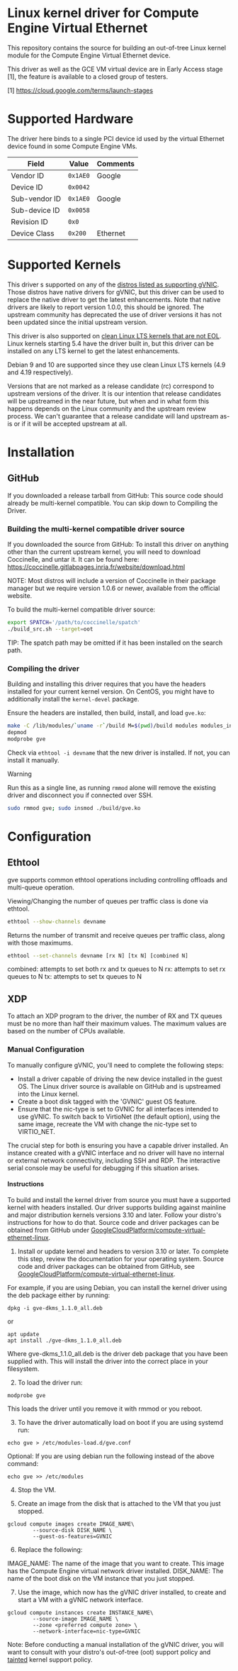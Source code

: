 # Linux kernel driver for Compute Engine Virtual Ethernet

This repository contains the source for building an out-of-tree Linux kernel
module for the Compute Engine Virtual Ethernet device.

This driver as well as the GCE VM virtual device are in Early Access stage [1],
the feature is available to a closed group of testers.

[1] https://cloud.google.com/terms/launch-stages

# Supported Hardware

The driver here binds to a single PCI device id used by the virtual Ethernet
device found in some Compute Engine VMs.

Field         | Value    | Comments
------------- | -------- | --------
Vendor ID     | `0x1AE0` | Google
Device ID     | `0x0042` |
Sub-vendor ID | `0x1AE0` | Google
Sub-device ID | `0x0058` |
Revision ID   | `0x0`    |
Device Class  | `0x200`  | Ethernet

# Supported Kernels

This driver s supported on any of the [distros listed as supporting gVNIC](https://cloud.google.com/compute/docs/images/os-details#networking).
Those distros have native drivers for gVNIC, but this driver can be used to
replace the native driver to get the latest enhancements. Note that native
drivers are likely to report version 1.0.0, this should be ignored. The
upstream community has deprecated the use of driver versions it has not
been updated since the initial upstream version.

This driver is also supported on [clean Linux LTS kernels that are not EOL](https://www.kernel.org/category/releases.html).
Linux kernels starting 5.4 have the driver built in, but this driver can be
installed on any LTS kernel to get the latest enhancements.

Debian 9 and 10 are supported since they use clean Linux LTS kernels
(4.9 and 4.19 respectively).

Versions that are not marked as a release candidate (rc) correspond to upstream
versions of the driver. It is our intention that release candidates
will be upstreamed in the near future, but when and in what form this happens
depends on the Linux community and the upstream review process. We can't
guarantee that a release candidate will land upstream as-is or if it
will be accepted upstream at all.

# Installation

## GitHub

If you downloaded a release tarball from GitHub: This source code should
already be multi-kernel compatible. You can skip down to Compiling the Driver.

### Building the multi-kernel compatible driver source

If you downloaded the source from GitHub: To install this driver on anything
other than the current upstream kernel, you will need to download Coccinelle,
and untar it. It can be found here: https://coccinelle.gitlabpages.inria.fr/website/download.html

NOTE: Most distros will include a version of Coccinelle in their package manager
but we require version 1.0.6 or newer, available from the official website.

To build the multi-kernel compatible driver source:

```bash
export SPATCH='/path/to/coccinelle/spatch'
./build_src.sh --target=oot
```

TIP: The spatch path may be omitted if it has been installed on the search path.

### Compiling the driver

Building and installing this driver requires that you have the headers installed
for your current kernel version. On CentOS, you might have to additionally
install the `kernel-devel` package.

Ensure the headers are installed, then build,
install, and load `gve.ko`:

```bash
make -C /lib/modules/`uname -r`/build M=$(pwd)/build modules modules_install
depmod
modprobe gve
```

Check via `ethtool -i devname` that the new driver is installed. If not, you can
install it manually.

> [!WARNING]
> Run this as a single line, as running `rmmod` alone will remove the existing
> driver and disconnect you if connected over SSH.

```bash
sudo rmmod gve; sudo insmod ./build/gve.ko
```

# Configuration

## Ethtool

gve supports common ethtool operations including controlling offloads and
multi-queue operation.

Viewing/Changing the number of queues per traffic class is done via ethtool.

```bash
ethtool --show-channels devname
```

Returns the number of transmit and receive queues per traffic class, along with
those maximums.

```bash
ethtool --set-channels devname [rx N] [tx N] [combined N]
```

combined: attempts to set both rx and tx queues to N rx: attempts to set rx
queues to N tx: attempts to set tx queues to N

## XDP

To attach an XDP program to the driver, the number of RX and TX queues must be
no more than half their maximum values. The maximum values are based on the
number of CPUs available.

### Manual Configuration

To manually configure gVNIC, you'll need to complete the following steps:

* Install a driver capable of driving the new device installed in the guest OS.
The Linux driver source is available on GitHub and is upstreamed into the Linux kernel. 
* Create a boot disk tagged with the 'GVNIC' guest OS feature. 
* Ensure that the nic-type is set to GVNIC for all interfaces intended to use gVNIC. To switch back to VirtioNet (the default option), using the same image, recreate the VM with change the nic-type set to VIRTIO_NET.


The crucial step for both is ensuring you have a capable driver installed. An instance created with a gVNIC interface and no driver will have no internal or external network connectivity, including SSH and RDP. The interactive serial console may be useful for debugging if this situation arises.

#### Instructions
To build and install the kernel driver from source you must have a supported kernel with headers installed. Our driver supports building against mainline and major distribution kernels versions 3.10 and later. Follow your distro's instructions for how to do that. Source code and driver packages can be obtained from GitHub under [GoogleCloudPlatform/compute-virtual-ethernet-linux](https://github.com/GoogleCloudPlatform/compute-virtual-ethernet-linux).

1. Install or update kernel and headers to version 3.10 or later. To complete this step, review the documentation for your operating system. Source code and driver packages can be obtained from GitHub, see [GoogleCloudPlatform/compute-virtual-ethernet-linux](https://github.com/GoogleCloudPlatform/compute-virtual-ethernet-linux).

For example, if you are using Debian, you can install the kernel driver using the deb package either by running:
```shell
dpkg -i gve-dkms_1.1.0_all.deb
```

or

```shell
apt update
apt install ./gve-dkms_1.1.0_all.deb
```
Where gve-dkms_1.1.0_all.deb is the driver deb package that you have been supplied with. This will install the driver into the correct place in your filesystem.

2. To load the driver run:
```shell
modprobe gve
```
This loads the driver until you remove it with rmmod or you reboot.

3. To have the driver automatically load on boot if you are using systemd run:
```shell
echo gve > /etc/modules-load.d/gve.conf
```

Optional: If you are using debian run the following instead of the above command:
```shell
echo gve >> /etc/modules
```

4. Stop the VM.

5. Create an image from the disk that is attached to the VM that you just stopped.
```shell
gcloud compute images create IMAGE_NAME\
        --source-disk DISK_NAME \
        --guest-os-features=GVNIC
```
 
6. Replace the following:

IMAGE_NAME: The name of the image that you want to create. This image has the Compute Engine virtual network driver installed.
DISK_NAME: The name of the boot disk on the VM instance that you just stopped.

7. Use the image, which now has the gVNIC driver installed, to create and start a VM with a gVNIC network interface.
```shell
gcloud compute instances create INSTANCE_NAME\
		--source-image IMAGE_NAME \
		--zone <preferred compute zone> \
		--network-interface=nic-type=GVNIC
```

Note: Before conducting a manual installation of the gVNIC driver, you will want to consult with your distro's out-of-tree (oot) support policy and [tainted](https://www.kernel.org/doc/html/latest/admin-guide/tainted-kernels.html) kernel support policy.

